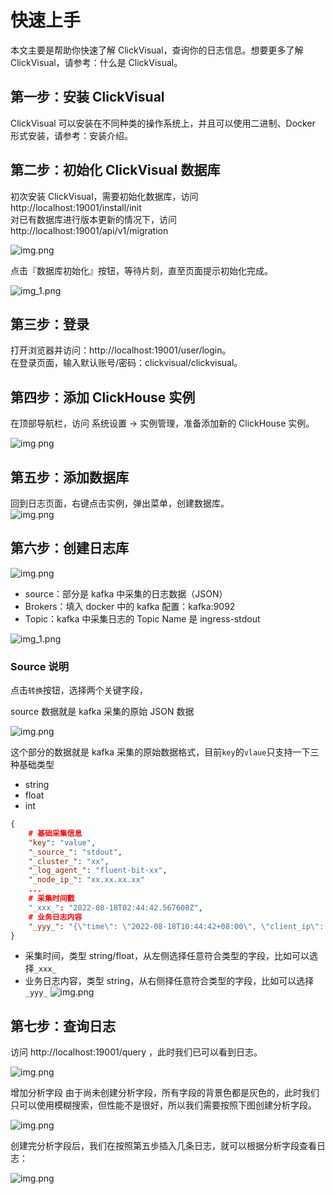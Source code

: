 # 快速上手
本文主要是帮助你快速了解 ClickVisual，查询你的日志信息。想要更多了解 ClickVisual，请参考：什么是 ClickVisual。

## 第一步：安装 ClickVisual

ClickVisual 可以安装在不同种类的操作系统上，并且可以使用二进制、Docker 形式安装，请参考：安装介绍。


## 第二步：初始化 ClickVisual 数据库
初次安装 ClickVisual，需要初始化数据库，访问 http://localhost:19001/install/init  
对已有数据库进行版本更新的情况下，访问 http://localhost:19001/api/v1/migration

![img.png](../../images/welcome.png)

点击『数据库初始化』按钮，等待片刻，直至页面提示初始化完成。

![img_1.png](../../images/database-init.png)

## 第三步：登录
打开浏览器并访问：http://localhost:19001/user/login。  
在登录页面，输入默认账号/密码：clickvisual/clickvisual。

## 第四步：添加 ClickHouse 实例
在顶部导航栏，访问 系统设置 -> 实例管理，准备添加新的 ClickHouse 实例。  

![img.png](../../images/instance-create.png)

## 第五步：添加数据库
回到日志页面，右键点击实例，弹出菜单，创建数据库。  
![img.png](../../images/database-create.png)

## 第六步：创建日志库

![img.png](../../images/table-create.png)

- source：部分是 kafka 中采集的日志数据（JSON）
- Brokers：填入 docker 中的 kafka 配置：kafka:9092
- Topic：kafka 中采集日志的 Topic Name 是 ingress-stdout

![img_1.png](../../images/table-create-1.png)

### Source 说明
点击`转换`按钮，选择两个关键字段，

source 数据就是 kafka 采集的原始 JSON 数据

![img.png](../../images/mock-data.png)

这个部分的数据就是 kafka 采集的原始数据格式，目前`key`的`vlaue`只支持一下三种基础类型
- string
- float
- int

```json
{
    # 基础采集信息
    "key": "value",
    "_source_": "stdout",
    "_cluster_": "xx",
    "_log_agent_": "fluent-bit-xx",
    "_node_ip_": "xx.xx.xx.xx"
    ...
    # 采集时间戳
    "_xxx_": "2022-08-18T02:44:42.567608Z",
    # 业务日志内容
    "_yyy_": "{\"time\": \"2022-08-18T10:44:42+08:00\", \"client_ip\": \"xx.xx.1.20\", \"method\": \"GET\", \"version\": \"HTTP/2.0\", \"status\": \"200\", \"...\": \"...\"}",
}
```

- 采集时间，类型 string/float，从左侧选择任意符合类型的字段，比如可以选择`_xxx_`
- 业务日志内容，类型 string，从右侧择任意符合类型的字段，比如可以选择`_yyy_`
![img.png](../../images/table-create-2.png)

## 第七步：查询日志
访问 http://localhost:19001/query ，此时我们已可以看到日志。

![img.png](../../images/query.png)

增加分析字段
由于尚未创建分析字段，所有字段的背景色都是灰色的，此时我们只可以使用模糊搜索，但性能不是很好，所以我们需要按照下图创建分析字段。

![img.png](../../images/increase-index.png)

创建完分析字段后，我们在按照第五步插入几条日志，就可以根据分析字段查看日志：

![img.png](../../images/overall-introduction.png)



